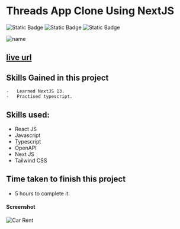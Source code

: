 # Threads App Clone Using NextJS

![Static Badge](https://img.shields.io/badge/React-blue)
![Static Badge](https://img.shields.io/badge/NextJS-black)
![Static Badge](https://img.shields.io/badge/Typescript-blue)

![name](https://img.shields.io/badge/Satya--Narayan--Patra-Software--Developer-green)

## [live url](https://car-showcase-website-six.vercel.app/)

## Skills Gained in this project
    -   Learned NextJS 13.
    -   Practised typescript.

## Skills used:
  - React JS
  - Javascript
  - Typescript
  - OpenAPI
  - Next JS
  - Tailwind CSS

## Time taken to finish this project

-  5 hours to complete it.

#### Screenshot

![Car Rent](../public/screnshot.png)
